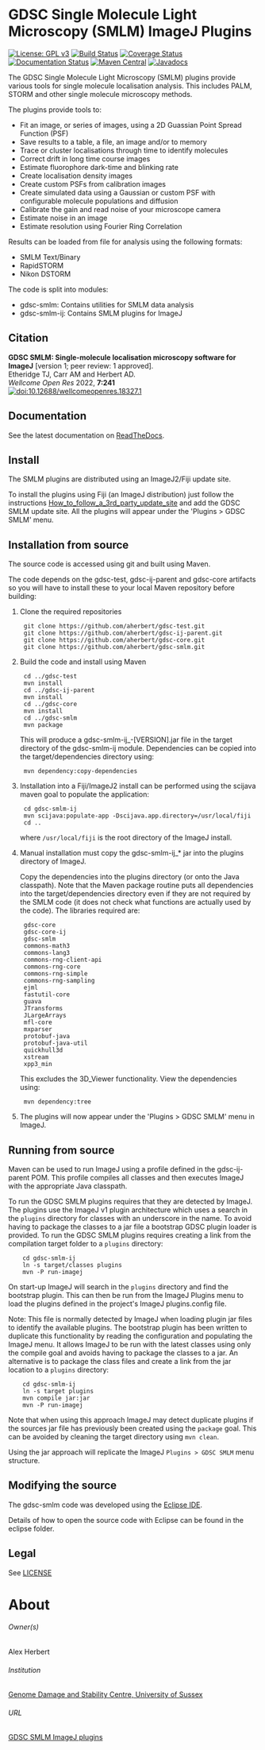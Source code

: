 GDSC Single Molecule Light Microscopy (SMLM) ImageJ Plugins
===========================================================

[![License: GPL v3](https://img.shields.io/badge/License-GPLv3-blue.svg)](https://www.gnu.org/licenses/gpl-3.0)
[![Build Status](https://github.com/aherbert/gdsc-smlm/actions/workflows/build.yml/badge.svg)](https://github.com/aherbert/gdsc-smlm/actions/workflows/build.yml)
[![Coverage Status](https://codecov.io/gh/aherbert/gdsc-smlm/branch/master/graph/badge.svg)](https://app.codecov.io/gh/aherbert/gdsc-smlm)
[![Documentation Status](https://readthedocs.org/projects/gdsc-smlm/badge/?version=latest)](https://gdsc-smlm.readthedocs.io/en/latest/?badge=latest)
[![Maven Central](https://img.shields.io/maven-central/v/uk.ac.sussex.gdsc/gdsc-smlm)](https://search.maven.org/artifact/uk.ac.sussex.gdsc/gdsc-smlm/)
[![Javadocs](https://javadoc.io/badge2/uk.ac.sussex.gdsc/gdsc-smlm/javadoc.svg)](https://javadoc.io/doc/uk.ac.sussex.gdsc/gdsc-smlm)

The GDSC Single Molecule Light Microscopy (SMLM) plugins provide various tools
for single molecule localisation analysis. This includes PALM, STORM and other
single molecule microscopy methods.

The plugins provide tools to:

- Fit an image, or series of images, using a 2D Guassian Point Spread Function
(PSF)
- Save results to a table, a file, an image and/or to memory
- Trace or cluster localisations through time to identify molecules
- Correct drift in long time course images
- Estimate fluorophore dark-time and blinking rate
- Create localisation density images
- Create custom PSFs from calibration images
- Create simulated data using a Gaussian or custom PSF with configurable
molecule populations and diffusion
- Calibrate the gain and read noise of your microscope camera
- Estimate noise in an image
- Estimate resolution using Fourier Ring Correlation

Results can be loaded from file for analysis using the following formats:

- SMLM Text/Binary
- RapidSTORM
- Nikon DSTORM

The code is split into modules:

- gdsc-smlm: Contains utilities for SMLM data analysis
- gdsc-smlm-ij: Contains SMLM plugins for ImageJ


Citation
--------

**GDSC SMLM: Single-molecule localisation microscopy software for ImageJ** \[version 1; peer review: 1 approved\].  
Etheridge TJ, Carr AM and Herbert AD.  
*Wellcome Open Res* 2022, **7:241**  
[![doi:10.12688/wellcomeopenres.18327.1](https://img.shields.io/badge/doi-10.12688%2Fwellcomeopenres.18327.1-blue)](https://doi.org/10.12688/wellcomeopenres.18327.1)


Documentation
-------------

See the latest documentation on [ReadTheDocs](https://gdsc-smlm.readthedocs.io).


Install
-------

The SMLM plugins are distributed using an ImageJ2/Fiji update site.

To install the plugins using Fiji (an ImageJ distribution) just follow the
instructions [How_to_follow_a_3rd_party_update_site](http://fiji.sc/How_to_follow_a_3rd_party_update_site)
and add the GDSC SMLM update site. All the plugins will appear under the 'Plugins > GDSC SMLM' menu.


Installation from source
------------------------

The source code is accessed using git and built using Maven.

The code depends on the gdsc-test, gdsc-ij-parent and gdsc-core artifacts so
you will have to install these to your local Maven repository before building:

1. Clone the required repositories

        git clone https://github.com/aherbert/gdsc-test.git
        git clone https://github.com/aherbert/gdsc-ij-parent.git
        git clone https://github.com/aherbert/gdsc-core.git
        git clone https://github.com/aherbert/gdsc-smlm.git

1. Build the code and install using Maven

        cd ../gdsc-test
        mvn install
        cd ../gdsc-ij-parent
        mvn install
        cd ../gdsc-core
        mvn install
        cd ../gdsc-smlm
        mvn package

   This will produce a gdsc-smlm-ij_-[VERSION].jar file in the target directory
   of the gdsc-smlm-ij module.  Dependencies can be copied into the
   target/dependencies directory using:

        mvn dependency:copy-dependencies

1. Installation into a Fiji/ImageJ2 install can be performed using the scijava
maven goal to populate the application:

        cd gdsc-smlm-ij
        mvn scijava:populate-app -Dscijava.app.directory=/usr/local/fiji
        cd ..

   where `/usr/local/fiji` is the root directory of the ImageJ install.

1. Manual installation must copy the gdsc-smlm-ij_* jar into the plugins
directory of ImageJ.

   Copy the dependencies into the plugins directory (or onto the Java
   classpath). Note that the Maven package routine puts all dependencies into
   the target/dependencies directory even if they are not required by the SMLM code
   (it does not check what functions are actually used by the code). The libraries
   required are:

        gdsc-core
        gdsc-core-ij
        gdsc-smlm
        commons-math3
        commons-lang3
        commons-rng-client-api
        commons-rng-core
        commons-rng-simple
        commons-rng-sampling
        ejml
        fastutil-core
        guava
        JTransforms
        JLargeArrays
        mfl-core
        mxparser
        protobuf-java
        protobuf-java-util
        quickhull3d
        xstream
        xpp3_min

   This excludes the 3D_Viewer functionality. View the dependencies using:

        mvn dependency:tree

1. The plugins will now appear under the 'Plugins > GDSC SMLM' menu in ImageJ.


Running from source
-------------------

Maven can be used to run ImageJ using a profile defined in the gdsc-ij-parent POM.
This profile compiles all classes and then executes ImageJ with the appropriate Java
classpath.

To run the GDSC SMLM plugins requires that they are detected by ImageJ. The plugins
use the ImageJ v1 plugin architecture which uses a search in the `plugins`
directory for classes with an underscore in the name. To avoid having to package the
classes to a jar file a bootstrap GDSC plugin loader is provided. To run
the GDSC SMLM plugins requires creating a link from the compilation target folder to
a `plugins` directory:


        cd gdsc-smlm-ij
        ln -s target/classes plugins
        mvn -P run-imagej

On start-up ImageJ will search in the `plugins` directory and find the bootstrap
plugin. This can then be run from the ImageJ Plugins menu to load the plugins
defined in the project's ImageJ plugins.config file.

Note: This file is normally detected by ImageJ when loading plugin jar files to
identify the available plugins. The bootstrap plugin has been written to duplicate
this functionality by reading the configuration and populating the ImageJ menu. It
allows ImageJ to be run with the latest classes using only the compile goal and
avoids having to package the classes to a jar. An alternative is to package the class
files and create a link from the jar location to a `plugins` directory:

        cd gdsc-smlm-ij
        ln -s target plugins
        mvn compile jar:jar
        mvn -P run-imagej

Note that when using this approach ImageJ may detect duplicate plugins if the sources
jar file has previously been created using the `package` goal. This can be avoided
by cleaning the target directory using `mvn clean`.

Using the jar approach will replicate the ImageJ `Plugins > GDSC SMLM` menu
structure.


Modifying the source
--------------------

The gdsc-smlm code was developed using the [Eclipse IDE](https://eclipse.org/).

Details of how to open the source code with Eclipse can be found in the eclipse
folder.


Legal
-----

See [LICENSE](LICENSE.txt)


# About #

###### Owner(s) ######
Alex Herbert

###### Institution ######
[Genome Damage and Stability Centre, University of Sussex](http://www.sussex.ac.uk/gdsc/)

###### URL ######
[GDSC SMLM ImageJ plugins](https://gdsc-smlm.readthedocs.io/en/latest/)
